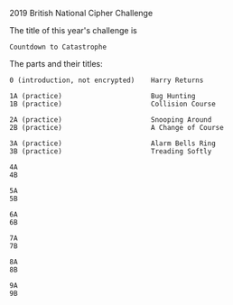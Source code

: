 2019 British National Cipher Challenge

The title of this year's challenge is

    Countdown to Catastrophe

The parts and their titles:

    0 (introduction, not encrypted)    Harry Returns
    
    1A (practice)                      Bug Hunting
    1B (practice)                      Collision Course
    
    2A (practice)                      Snooping Around
    2B (practice)                      A Change of Course
    
    3A (practice)                      Alarm Bells Ring
    3B (practice)                      Treading Softly
    
    4A
    4B
    
    5A
    5B
    
    6A
    6B
    
    7A
    7B
    
    8A
    8B
    
    9A
    9B
